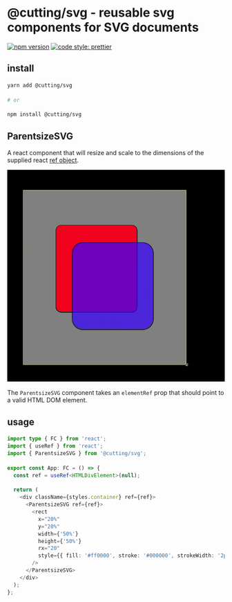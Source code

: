 # @cutting/svg - reusable svg components for SVG documents
[![npm version](https://img.shields.io/npm/v/@cutting/svg.svg)](https://www.npmjs.com/package/@cutting/svg)
[![code style: prettier](https://img.shields.io/badge/code_style-prettier-ff69b4.svg)](https://github.com/prettier/prettier)

## install 

```sh
yarn add @cutting/svg

# or

npm install @cutting/svg
```

## ParentsizeSVG

A react component that will resize and scale to the dimensions of the supplied react [ref object](https://reactjs.org/docs/refs-and-the-dom.html).

![svg document resizing to scale when using the ParentsizeSVG component](./img/sizer.gif)

The `ParentsizeSVG` component takes an `elementRef` prop that should point to a valid HTML DOM element.

## usage

```ts
import type { FC } from 'react';
import { useRef } from 'react';
import { ParentsizeSVG } from '@cutting/svg';

export const App: FC = () => {
  const ref = useRef<HTMLDivElement>(null);

  return (
    <div className={styles.container} ref={ref}>
      <ParentsizeSVG ref={ref}>
        <rect
          x="20%"
          y="20%"
          width={'50%'}
          height={'50%'}
          rx="20"
          style={{ fill: '#ff0000', stroke: '#000000', strokeWidth: '2px' }}
        />
      </ParentsizeSVG>
    </div>
  );
};
```